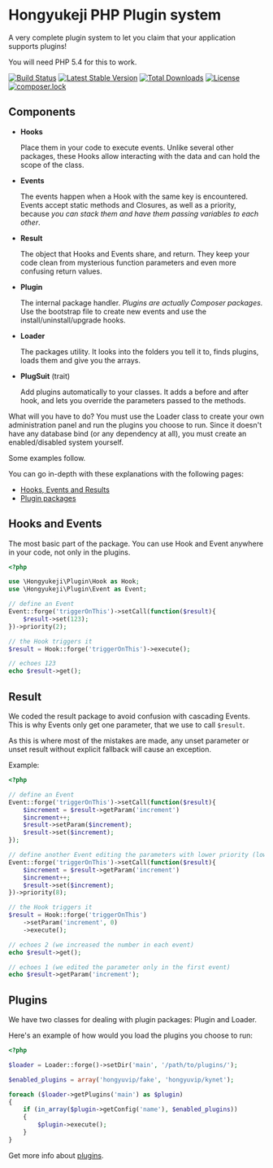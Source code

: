 Hongyukeji PHP Plugin system
=======================

A very complete plugin system to let you claim that your application supports plugins!

You will need PHP 5.4 for this to work.

[![Build Status](https://travis-ci.org/hongyukeji/plugin.svg?branch=master)](https://travis-ci.org/hongyukeji/plugin)
[![Latest Stable Version](https://poser.pugx.org/hongyukeji/plugin/v/stable)](https://packagist.org/packages/hongyukeji/plugin)
[![Total Downloads](https://poser.pugx.org/hongyukeji/plugin/downloads)](https://packagist.org/packages/hongyukeji/plugin)
[![License](https://poser.pugx.org/hongyukeji/plugin/license)](https://packagist.org/packages/hongyukeji/plugin)
[![composer.lock](https://poser.pugx.org/hongyukeji/plugin/composerlock)](https://packagist.org/packages/hongyukeji/plugin)

## Components

* __Hooks__

	Place them in your code to execute events. Unlike several other packages, these Hooks allow interacting with the data and can hold the scope of the class.
* __Events__

	The events happen when a Hook with the same key is encountered. Events accept static methods and Closures, as well as a priority, because _you can stack them and have them passing variables to each other_.
* __Result__

	The object that Hooks and Events share, and return. They keep your code clean from mysterious function parameters and even more confusing return values.
* __Plugin__

	The internal package handler. _Plugins are actually Composer packages._ Use the bootstrap file to create new events and use the install/uninstall/upgrade hooks.

* __Loader__

	The packages utility. It looks into the folders you tell it to, finds plugins, loads them and give you the arrays.

* __PlugSuit__ (trait)

	Add plugins automatically to your classes. It adds a before and after hook, and lets you override the parameters passed to the methods.

What will you have to do? You must use the Loader class to create your own administration panel and run the plugins you choose to run. Since it doesn't have any database bind (or any dependency at all), you must create an enabled/disabled system yourself.

Some examples follow.

You can go in-depth with these explanations with the following pages:

* [Hooks, Events and Results](hooks_events_results.md)
* [Plugin packages](plugin_packages.md)

## Hooks and Events

The most basic part of the package. You can use Hook and Event anywhere in your code, not only in the plugins.

```php
<?php

use \Hongyukeji\Plugin\Hook as Hook;
use \Hongyukeji\Plugin\Event as Event;

// define an Event
Event::forge('triggerOnThis')->setCall(function($result){
	$result->set(123);
})->priority(2);

// the Hook triggers it
$result = Hook::forge('triggerOnThis')->execute();

// echoes 123
echo $result->get();
```

## Result

We coded the result package to avoid confusion with cascading Events. This is why Events only get one parameter, that we use to call `$result`.

As this is where most of the mistakes are made, any unset parameter or unset result without explicit fallback will cause an exception.

Example:
```php
<?php

// define an Event
Event::forge('triggerOnThis')->setCall(function($result){
	$increment = $result->getParam('increment')
	$increment++;
	$result->setParam($increment);
	$result->set($increment);
});

// define another Event editing the parameters with lower priority (lower number is higher priority, default is 5)
Event::forge('triggerOnThis')->setCall(function($result){
	$increment = $result->getParam('increment')
	$increment++;
	$result->set($increment);
})->priority(8);

// the Hook triggers it
$result = Hook::forge('triggerOnThis')
	->setParam('increment', 0)
	->execute();

// echoes 2 (we increased the number in each event)
echo $result->get();

// echoes 1 (we edited the parameter only in the first event)
echo $result->getParam('increment');
```

## Plugins

We have two classes for dealing with plugin packages: Plugin and Loader.

Here's an example of how would you load the plugins you choose to run:

```php
<?php

$loader = Loader::forge()->setDir('main', '/path/to/plugins/');

$enabled_plugins = array('hongyuvip/fake', 'hongyuvip/kynet');

foreach ($loader->getPlugins('main') as $plugin)
{
	if (in_array($plugin->getConfig('name'), $enabled_plugins))
	{
		$plugin->execute();
	}
}
```

Get more info about [plugins](plugin_packages.md).
